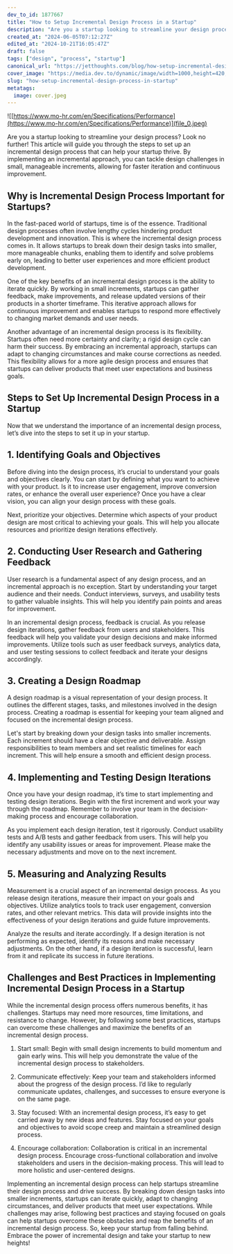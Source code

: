 ```yaml
---
dev_to_id: 1877667
title: "How to Setup Incremental Design Process in a Startup"
description: "Are you a startup looking to streamline your design process? Look no further! This article will..."
created_at: "2024-06-05T07:12:27Z"
edited_at: "2024-10-21T16:05:47Z"
draft: false
tags: ["design", "process", "startup"]
canonical_url: "https://jetthoughts.com/blog/how-setup-incremental-design-process-in-startup/"
cover_image: "https://media.dev.to/dynamic/image/width=1000,height=420,fit=cover,gravity=auto,format=auto/https%3A%2F%2Fraw.githubusercontent.com%2Fjetthoughts%2Fjetthoughts.github.io%2Fmaster%2Fstatic%2Fassets%2Fimg%2Fblog%2Fhow-setup-incremental-design-process-in-startup%2Ffile_0.jpeg"
slug: "how-setup-incremental-design-process-in-startup"
metatags:
  image: cover.jpeg
---
```

![[https://www.mo-hr.com/en/Specifications/Performance](https://www.mo-hr.com/en/Specifications/Performance)](file_0.jpeg)

Are you a startup looking to streamline your design process? Look no further! This article will guide you through the steps to set up an incremental design process that can help your startup thrive. By implementing an incremental approach, you can tackle design challenges in small, manageable increments, allowing for faster iteration and continuous improvement.

## Why is Incremental Design Process Important for Startups?

In the fast-paced world of startups, time is of the essence. Traditional design processes often involve lengthy cycles hindering product development and innovation. This is where the incremental design process comes in. It allows startups to break down their design tasks into smaller, more manageable chunks, enabling them to identify and solve problems early on, leading to better user experiences and more efficient product development.

One of the key benefits of an incremental design process is the ability to iterate quickly. By working in small increments, startups can gather feedback, make improvements, and release updated versions of their products in a shorter timeframe. This iterative approach allows for continuous improvement and enables startups to respond more effectively to changing market demands and user needs.

Another advantage of an incremental design process is its flexibility. Startups often need more certainty and clarity; a rigid design cycle can harm their success. By embracing an incremental approach, startups can adapt to changing circumstances and make course corrections as needed. This flexibility allows for a more agile design process and ensures that startups can deliver products that meet user expectations and business goals.

## Steps to Set Up Incremental Design Process in a Startup

Now that we understand the importance of an incremental design process, let’s dive into the steps to set it up in your startup.

## 1. Identifying Goals and Objectives

Before diving into the design process, it’s crucial to understand your goals and objectives clearly. You can start by defining what you want to achieve with your product. Is it to increase user engagement, improve conversion rates, or enhance the overall user experience? Once you have a clear vision, you can align your design process with these goals.

Next, prioritize your objectives. Determine which aspects of your product design are most critical to achieving your goals. This will help you allocate resources and prioritize design iterations effectively.

## 2. Conducting User Research and Gathering Feedback

User research is a fundamental aspect of any design process, and an incremental approach is no exception. Start by understanding your target audience and their needs. Conduct interviews, surveys, and usability tests to gather valuable insights. This will help you identify pain points and areas for improvement.

In an incremental design process, feedback is crucial. As you release design iterations, gather feedback from users and stakeholders. This feedback will help you validate your design decisions and make informed improvements. Utilize tools such as user feedback surveys, analytics data, and user testing sessions to collect feedback and iterate your designs accordingly.

## 3. Creating a Design Roadmap

A design roadmap is a visual representation of your design process. It outlines the different stages, tasks, and milestones involved in the design process. Creating a roadmap is essential for keeping your team aligned and focused on the incremental design process.

Let's start by breaking down your design tasks into smaller increments. Each increment should have a clear objective and deliverable. Assign responsibilities to team members and set realistic timelines for each increment. This will help ensure a smooth and efficient design process.

## 4. Implementing and Testing Design Iterations

Once you have your design roadmap, it’s time to start implementing and testing design iterations. Begin with the first increment and work your way through the roadmap. Remember to involve your team in the decision-making process and encourage collaboration.

As you implement each design iteration, test it rigorously. Conduct usability tests and A/B tests and gather feedback from users. This will help you identify any usability issues or areas for improvement. Please make the necessary adjustments and move on to the next increment.

## 5. Measuring and Analyzing Results

Measurement is a crucial aspect of an incremental design process. As you release design iterations, measure their impact on your goals and objectives. Utilize analytics tools to track user engagement, conversion rates, and other relevant metrics. This data will provide insights into the effectiveness of your design iterations and guide future improvements.

Analyze the results and iterate accordingly. If a design iteration is not performing as expected, identify its reasons and make necessary adjustments. On the other hand, if a design iteration is successful, learn from it and replicate its success in future iterations.

## Challenges and Best Practices in Implementing Incremental Design Process in a Startup

While the incremental design process offers numerous benefits, it has challenges. Startups may need more resources, time limitations, and resistance to change. However, by following some best practices, startups can overcome these challenges and maximize the benefits of an incremental design process.

 1. Start small: Begin with small design increments to build momentum and gain early wins. This will help you demonstrate the value of the incremental design process to stakeholders.

 2. Communicate effectively: Keep your team and stakeholders informed about the progress of the design process. I’d like to regularly communicate updates, challenges, and successes to ensure everyone is on the same page.

 3. Stay focused: With an incremental design process, it’s easy to get carried away by new ideas and features. Stay focused on your goals and objectives to avoid scope creep and maintain a streamlined design process.

 4. Encourage collaboration: Collaboration is critical in an incremental design process. Encourage cross-functional collaboration and involve stakeholders and users in the decision-making process. This will lead to more holistic and user-centered designs.

Implementing an incremental design process can help startups streamline their design process and drive success. By breaking down design tasks into smaller increments, startups can iterate quickly, adapt to changing circumstances, and deliver products that meet user expectations. While challenges may arise, following best practices and staying focused on goals can help startups overcome these obstacles and reap the benefits of an incremental design process. So, keep your startup from falling behind. Embrace the power of incremental design and take your startup to new heights!
